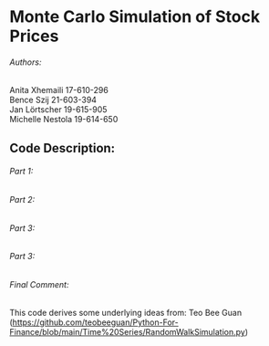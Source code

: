 # Monte Carlo Simulation of Stock Prices

###### Authors:
Anita Xhemaili 17-610-296 <br/>
Bence Szij 21-603-394 <br/>
Jan Lörtscher 19-615-905 <br/>
Michelle Nestola 19-614-650 <br/>

## Code Description:

###### Part 1:

###### Part 2:

###### Part 3:

###### Part 3:

###### Final Comment:
This code derives some underlying ideas from: Teo Bee Guan <br/>
(https://github.com/teobeeguan/Python-For-Finance/blob/main/Time%20Series/RandomWalkSimulation.py) 

